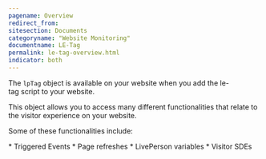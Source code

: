 ```yaml
---
pagename: Overview
redirect_from:
sitesection: Documents
categoryname: "Website Monitoring"
documentname: LE-Tag
permalink: le-tag-overview.html
indicator: both
---
```


The `lpTag` object is available on your website when you add the le-tag script to your website.

This object allows you to access many different functionalities that relate to the visitor experience on your website.

Some of these functionalities include:

* Triggered Events
* Page refreshes
* LivePerson variables
* Visitor SDEs


